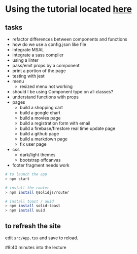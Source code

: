 # Using the tutorial located [here](https://www.youtube.com/watch?v=pFEZLQ6DOf0)

## tasks
- refactor differences between components and functions
- how do we use a config.json like file
- integrate MSAL
- integrate a sass complier
- using a linter
- pass/emit props by a component
- print a portion of the page
- testing with jest
- menu
  - resized menu not working
- should I be using Component type on all classes?
- understand functions with props
- pages
  - build a shopping cart
  - build a google chart
  - build a movies page
  - build a registration form with email
  - build a firebase/firestore real time update page
  - build a github page
  - build a markdown page
  - fix user page
- css
  - dark/light themes
  - bootstrap offcanvas
- footer fragment needs work

```bash
# to launch the app
> npm start
```

```bash
# install the router
> npm install @solidjs/router
```

```bash
# install toast / uuid
> npm install solid-toast
> npm install uuid
```

## to refresh the site
edit <code>src/App.tsx</code> and save to reload.

#8:40 minutes into the lecture
